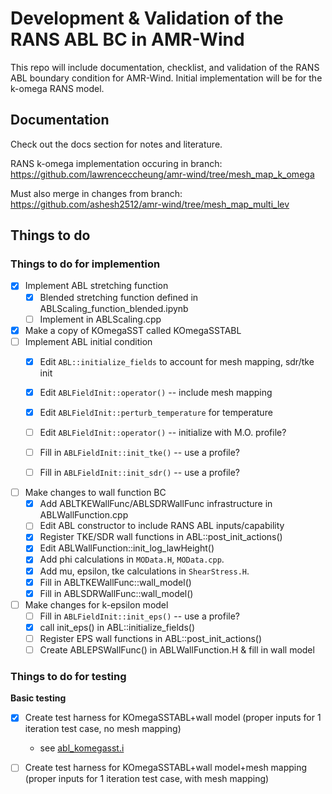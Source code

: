 # Development & Validation of the RANS ABL BC in AMR-Wind

This repo will include documentation, checklist, and validation of the
RANS ABL boundary condition for AMR-Wind.  Initial implementation will
be for the k-omega RANS model.

## Documentation

Check out the docs section for notes and literature.

RANS k-omega implementation occuring in branch:
https://github.com/lawrenceccheung/amr-wind/tree/mesh_map_k_omega

Must also merge in changes from branch:  
https://github.com/ashesh2512/amr-wind/tree/mesh_map_multi_lev

## Things to do

### Things to do for implemention
- [x] Implement ABL stretching function
  - [x] Blended stretching function defined in ABLScaling_function_blended.ipynb
  - [ ] Implement in ABLScaling.cpp 
- [x] Make a copy of KOmegaSST called KOmegaSSTABL
- [ ] Implement ABL initial condition
  - [x] Edit `ABL::initialize_fields` to account for mesh mapping, sdr/tke init
  - [x] Edit `ABLFieldInit::operator()` -- include mesh mapping
  - [x] Edit `ABLFieldInit::perturb_temperature` for temperature
  - [ ] Edit `ABLFieldInit::operator()` -- initialize with M.O. profile?
  - [ ] Fill in `ABLFieldInit::init_tke()` -- use a profile?
  - [ ] Fill in `ABLFieldInit::init_sdr()` -- use a profile?
  
  
- [ ] Make changes to wall function BC
  - [x] Add ABLTKEWallFunc/ABLSDRWallFunc infrastructure in ABLWallFunction.cpp
  - [ ] Edit ABL constructor to include RANS ABL inputs/capability
  - [x] Register TKE/SDR wall functions in ABL::post_init_actions()
  - [x] Edit ABLWallFunction::init_log_lawHeight()
  - [x] Add phi calculations in `MOData.H`, `MOData.cpp`.
  - [x] Add mu, epsilon, tke calculations in `ShearStress.H`.
  - [x] Fill in ABLTKEWallFunc::wall_model()
  - [x] Fill in ABLSDRWallFunc::wall_model()

- [ ] Make changes for k-epsilon model
  - [ ] Fill in `ABLFieldInit::init_eps()` -- use a profile?
  - [x]	call init_eps() in ABL::initialize_fields()
  - [ ] Register EPS wall functions in ABL::post_init_actions()
  - [ ] Create ABLEPSWallFunc() in ABLWallFunction.H & fill in wall model

### Things to do for testing  
**Basic testing**

- [x] Create test harness for KOmegaSSTABL+wall model (proper inputs
  for 1 iteration test case, no mesh mapping)
  - see [abl_komegasst.i](testharness/ABL_kOmegaSST_uniform/abl_komegasst.i)

- [ ] Create test harness for KOmegaSSTABL+wall model+mesh mapping
  (proper inputs for 1 iteration test case, with mesh mapping)

